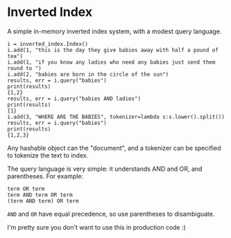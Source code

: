 Inverted Index
==============

A simple in-memory inverted index system, with a modest query language.


    i = inverted_index.Index()
    i.add(1, "this is the day they give babies away with half a pound of tea")
    i.add(1, "if you know any ladies who need any babies just send them round to ")
    i.add(2, "babies are born in the circle of the sun")
    results, err = i.query("babies")
    print(results)
    {1,2}
    results, err = i.query("babies AND ladies")
    print(results)
    {1}
    i.add(3, "WHERE ARE THE BABIES", tokenizer=lambda s:s.lower().split())
    results, err = i.query("babies")
    print(results)
    {1,2,3}
    
Any hashable object can the "document", and a tokenizer can be specified to tokenize the
text to index. 

The query language is very simple: it understands AND and OR, and parentheses. For example:

    term OR term
    term AND term OR term
    (term AND term) OR term
    
`AND` and `OR` have equal precedence, so use parentheses to disambiguate. 

I'm pretty sure you don't want to use this in production code :) 
